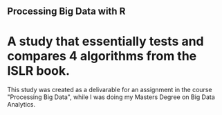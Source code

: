 ## Processing Big Data with R
# A study that essentially tests and compares 4 algorithms from the ISLR book.
This study was created as a delivarable for an assignment in the course "Processing Big Data", while I was doing my Masters Degree on Big Data Analytics.
